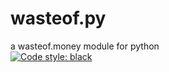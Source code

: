 # wasteof.py
a wasteof.money module for python  
[![Code style: black](https://img.shields.io/badge/code%20style-black-000000.svg)](https://github.com/psf/black)